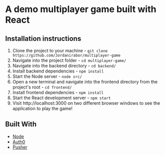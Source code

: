 # A demo multiplayer game built with React

## Installation instructions

1. Clone the project to your machine - `git clone https://github.com/Jordanirabor/multiplayer-game`
2. Navigate into the project folder - `cd multiplayer-game/`
3. Navigate into the backend directory - `cd backend/`
4. Install backend dependencies - `npm install`
5. Start the Node server - `node src/`
6. Open a new terminal and navigate into the frontend directory from the project's root - `cd frontend/`
7. Install frontend dependencies - `npm install`
8. Start the React development server - `npm start`
5. Visit http://localhost:3000 on two different browser windows to see the application to play the game!

## Built With

- [Node](https://nodejs.org/en/)
- [Auth0](https://auth0.com/)
- [Pusher](https://pusher.com/)
